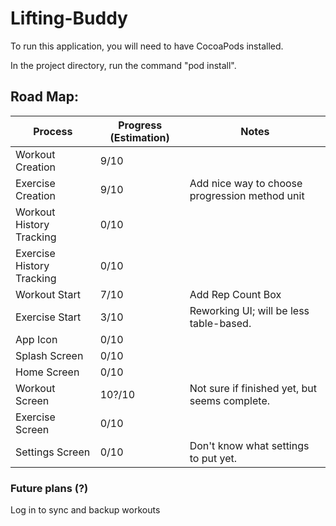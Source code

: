 # Lifting-Buddy

To run this application, you will need to have CocoaPods installed.

In the project directory, run the command "pod install".

## Road Map:

| Process                   | Progress (Estimation) | Notes                                          |
|---------------------------|-----------------------|------------------------------------------------|
| Workout Creation          | 9/10                  |                                                |
| Exercise Creation         | 9/10                  | Add nice way to choose progression method unit |
| Workout History Tracking  | 0/10                  |                                                |
| Exercise History Tracking | 0/10                  |                                                |
| Workout Start             | 7/10                  | Add Rep Count Box                              |
| Exercise Start            | 3/10                  | Reworking UI; will be less table-based.        |
| App Icon                  | 0/10                  |                                                |
| Splash Screen             | 0/10                  |                                                |
| Home Screen               | 0/10                  |                                                |
| Workout Screen            | 10?/10                | Not sure if finished yet, but seems complete.  |
| Exercise Screen           | 0/10                  |                                                |
| Settings Screen           | 0/10                  | Don't know what settings to put yet.           |


### Future plans (?)
Log in to sync and backup workouts
